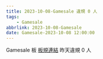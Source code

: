 ```yaml
---
title: 2023-10-08-Gamesale 違規 0 人
tags:
    - Gamesale
abbrlink: 2023-10-08-Gamesale
date: Gamesale-2023-10-08 12:00:00
---
```

Gamesale 板 [板規連結](https://www.ptt.cc/bbs/Gossiping/M.1637425085.A.07D.html)
昨天違規 0 人
